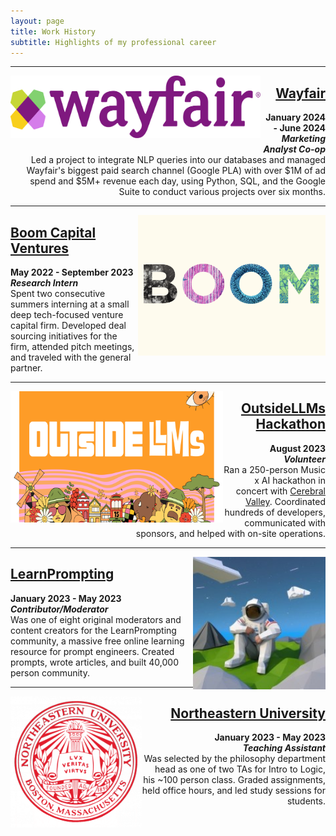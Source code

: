 ```yaml
---
layout: page
title: Work History
subtitle: Highlights of my professional career
---
```


***

<a href="/pages/wayfair"><img src="/assets/img/wayfair.png" align="left" width="400" height="100"></a>

<div style="text-align: right;">
    <p>
      <a href="/pages/wayfair"><h2>Wayfair</h2></a>
      <b>January 2024 - June 2024</b> <br> <b><i>Marketing Analyst Co-op</i></b><br>
      Led a project to integrate NLP queries into our databases and managed Wayfair's biggest paid search channel (Google PLA) with over $1M of ad spend and $5M+ revenue each day, using Python, SQL, and the Google Suite to conduct various projects over six months.
    </p>
  </div>
  
***

<a href="/pages/boom"><img src="/assets/img/boom.png" align="right" width="300" height="225"></a>

<div style="text-align: left;">
    <p>
      <a href="/pages/boom"><h2>Boom Capital Ventures</h2></a>
      <b>May 2022 - September 2023</b> <br> <b><i>Research Intern</i></b><br>
      Spent two consecutive summers interning at a small deep tech-focused venture capital firm. Developed deal sourcing initiatives for the firm, attended pitch meetings, and traveled with the general partner.
    </p>
  </div>

*** 

<a href="/pages/ollms"><img src="/assets/img/ollms.PNG" align="left" width="340" height="210"></a>

<div style="text-align: right;">
    <p>
      <a href="/pages/ollms"><h2>OutsideLLMs Hackathon</h2></a>
      <b>August 2023</b> <br> <b><i>Volunteer</i></b><br>
        Ran a 250-person Music x AI hackathon in concert with <a href="https://cerebralvalley.ai/" target=None>Cerebral Valley</a>. Coordinated hundreds of developers, communicated with sponsors, and helped with on-site operations. 
    </p>
  </div>

***  

<a href="/pages/lp"><img src="/assets/img/astronaut.jpeg" align="right" width="212" height="212"></a>

<div style="text-align: left;">
    <p>
      <a href="/pages/lp"><h2>LearnPrompting</h2></a>
      <b>January 2023 - May 2023</b> <br> <b><i>Contributor/Moderator</i></b><br>
      Was one of eight original moderators and content creators for the LearnPrompting community, a massive free online learning resource for prompt engineers. Created prompts, wrote articles, and built 40,000 person community. 
    </p>
  </div>

***

<a href="/pages/ta"><img src="/assets/img/neucircle.png" align="left" width="210" height="210"></a>

<div style="text-align: right;">
    <p>
      <a href="/pages/ta"><h2>Northeastern University</h2></a>
      <b>January 2023 - May 2023 <br> <i>Teaching Assistant</i></b><br>
      Was selected by the philosophy department head as one of two TAs for Intro to Logic, his ~100 person class. Graded assignments, held office hours, and led study sessions for students. 
    </p>
  </div>
